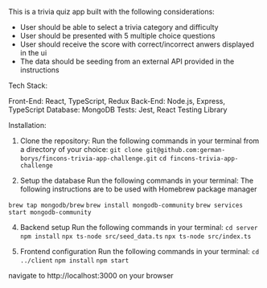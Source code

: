 This is a trivia quiz app built with the following considerations:
- User should be able to select a trivia category and difficulty
- User should be presented with 5 multiple choice questions
- User should receive the score with correct/incorrect anwers displayed in the ui
- The data should be seeding from an external API provided in the instructions

Tech Stack:

Front-End: React, TypeScript, Redux
Back-End: Node.js, Express, TypeScript
Database: MongoDB
Tests: Jest, React Testing Library

Installation:

1. Clone the repository:
Run the following commands in your terminal from a directory of your choice:
`git clone git@github.com:german-borys/fincons-trivia-app-challenge.git`
`cd fincons-trivia-app-challenge`

2. Setup the database
Run the following commands in your terminal:
The following instructions are to be used with Homebrew package manager

`brew tap mongodb/brew`
`brew install mongodb-community`
`brew services start mongodb-community`

4. Backend setup
Run the following commands in your terminal:
`cd server`
`npm install`
`npx ts-node src/seed_data.ts`
`npx ts-node src/index.ts`

5. Frontend configuration
Run the following commands in your terminal:
`cd ../client`
`npm install`
`npm start`

navigate to http://localhost:3000 on your browser



